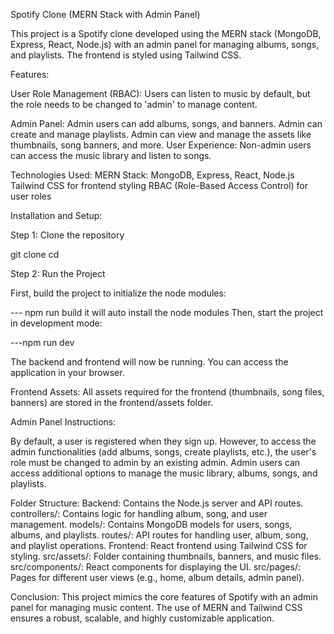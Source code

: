 Spotify Clone (MERN Stack with Admin Panel)

This project is a Spotify clone developed using the MERN stack (MongoDB, Express, React, Node.js) with an admin panel for managing albums, songs, and playlists. The frontend is styled using Tailwind CSS.


Features:

User Role Management (RBAC): Users can listen to music by default, but the role needs to be changed to 'admin' to manage content.


Admin Panel:
Admin users can add albums, songs, and banners.
Admin can create and manage playlists.
Admin can view and manage the assets like thumbnails, song banners, and more.
User Experience: Non-admin users can access the music library and listen to songs.


Technologies Used:
MERN Stack: MongoDB, Express, React, Node.js
Tailwind CSS for frontend styling
RBAC (Role-Based Access Control) for user roles


Installation and Setup:

Step 1: Clone the repository

git clone <repository-url>
cd <project-folder>



Step 2: Run the Project

First, build the project to initialize the node modules:

--- npm run build   it will auto install the node modules
Then, start the project in development mode:

---npm run dev

The backend and frontend will now be running. You can access the application in your browser.

Frontend Assets:
All assets required for the frontend (thumbnails, song files, banners) are stored in the frontend/assets folder.

Admin Panel Instructions:

By default, a user is registered when they sign up. However, to access the admin functionalities (add albums, songs, create playlists, etc.), the user's role must be changed to admin by an existing admin.
Admin users can access additional options to manage the music library, albums, songs, and playlists.

Folder Structure:
Backend: Contains the Node.js server and API routes.
controllers/: Contains logic for handling album, song, and user management.
models/: Contains MongoDB models for users, songs, albums, and playlists.
routes/: API routes for handling user, album, song, and playlist operations.
Frontend: React frontend using Tailwind CSS for styling.
src/assets/: Folder containing thumbnails, banners, and music files.
src/components/: React components for displaying the UI.
src/pages/: Pages for different user views (e.g., home, album details, admin panel).

Conclusion:
This project mimics the core features of Spotify with an admin panel for managing music content. The use of MERN and Tailwind CSS ensures a robust, scalable, and highly customizable application.